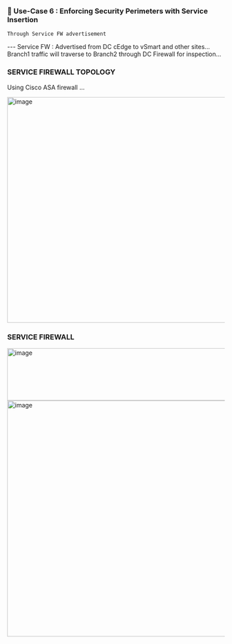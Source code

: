 ### 🔘 Use-Case 6 : Enforcing Security Perimeters with Service Insertion

    Through Service FW advertisement

--- Service FW : Advertised from DC cEdge to vSmart and other sites...  
Branch1 traffic will traverse to Branch2 through DC Firewall for inspection...


### SERVICE FIREWALL TOPOLOGY 

Using Cisco ASA firewall ... 


<img width="1568" height="522" alt="image" src="https://github.com/user-attachments/assets/7f40529f-a7f7-49c1-a66b-3ebb3d32bc65" />




### SERVICE FIREWALL 

<img width="653" height="121" alt="image" src="https://github.com/user-attachments/assets/6fa157e2-41a1-4520-92d8-8c51c124a6dc" />

<img width="1192" height="546" alt="image" src="https://github.com/user-attachments/assets/113daf87-6e55-4041-8ced-ddda54852693" />

